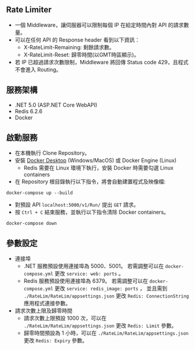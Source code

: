 ## Rate Limiter
- 一個 Middleware，讓伺服器可以限制每個 IP 在給定時間內對 API 的請求數量。
- 可以在任何 API 的 Response header 看到以下資訊：
    - X-RateLimit-Remaining: 剩餘請求數。
    - X-RateLimit-Reset: 歸零時間(以GMT時區顯示)。
- 若 IP 已超過請求次數限制，Middleware 將回傳 Status code 429，且程式不會進入 Routing。

## 服務架構
- .NET 5.0 (ASP.NET Core WebAPI)
- Redis 6.2.6
- Docker

## 啟動服務
- 在本機執行 Clone Repository。
- 安裝 [Docker Desktop](https://www.docker.com/products/docker-desktop) (Windows/MacOS) 或 Docker Engine (Linux)
    - Redis 需要在 Linux 環境下執行，安裝 Docker 時需要勾選 Linux containers
- 在 Repository 根目錄執行以下指令，將會自動建置程式及映像檔:
```
docker-compose up --build
```
- 對預設 API `localhost:5000/v1/Run/` 提出 `GET` 請求。
- 按 `Ctrl + C` 結束服務，並執行以下指令清除 Docker containers。
```
docker-compose down
```

## 參數設定
- 連接埠
    - .NET 服務預設使用連接埠為 5000、5001。
      若需調整可以在 `docker-compose.yml` 更改 `service: web: ports` 。
    - Redis 服務預設使用連接埠為 6379。
      若需調整可以在 `docker-compose.yml` 更改 `service: redis_image: ports` ，
      並且需到 `./RateLim/RateLim/appsettings.json` 更改 `Redis: ConnectionString` 應用程式連接參數。
- 請求次數上限及歸零時間
    - 請求次數上限預設 1000 次，可以在 `./RateLim/RateLim/appsettings.json` 更改 `Redis: Limit` 參數。
    - 歸零時間預設為 1 小時，可以在 `./RateLim/RateLim/appsettings.json` 更改 `Redis: Expiry` 參數。

